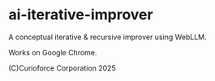 # ai-iterative-improver
A conceptual iterative &amp; recursive improver using WebLLM.

Works on Google Chrome.

(C)Curioforce Corporation 2025 
